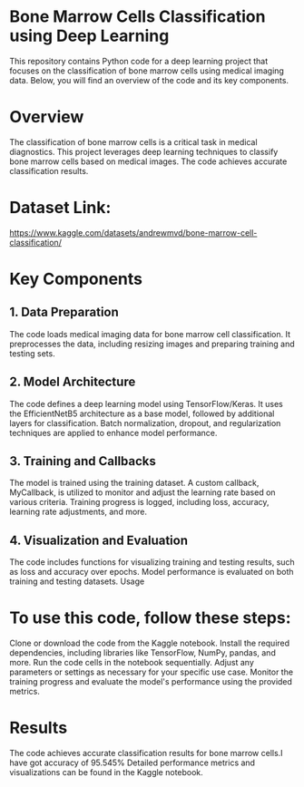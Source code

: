 # Bone Marrow Cells Classification using Deep Learning
This repository contains Python code for a deep learning project that focuses on the classification of bone marrow cells using medical imaging data. Below, you will find an overview of the code and its key components.

# Overview
The classification of bone marrow cells is a critical task in medical diagnostics. This project leverages deep learning techniques to classify bone marrow cells based on medical images. The code achieves accurate classification results.

# Dataset Link:
https://www.kaggle.com/datasets/andrewmvd/bone-marrow-cell-classification/

# Key Components
## 1. Data Preparation
The code loads medical imaging data for bone marrow cell classification.
It preprocesses the data, including resizing images and preparing training and testing sets.
## 2. Model Architecture
The code defines a deep learning model using TensorFlow/Keras.
It uses the EfficientNetB5 architecture as a base model, followed by additional layers for classification.
Batch normalization, dropout, and regularization techniques are applied to enhance model performance.
## 3. Training and Callbacks
The model is trained using the training dataset.
A custom callback, MyCallback, is utilized to monitor and adjust the learning rate based on various criteria.
Training progress is logged, including loss, accuracy, learning rate adjustments, and more.
## 4. Visualization and Evaluation
The code includes functions for visualizing training and testing results, such as loss and accuracy over epochs.
Model performance is evaluated on both training and testing datasets.
Usage

# To use this code, follow these steps:

Clone or download the code from the Kaggle notebook.
Install the required dependencies, including libraries like TensorFlow, NumPy, pandas, and more.
Run the code cells in the notebook sequentially. Adjust any parameters or settings as necessary for your specific use case.
Monitor the training progress and evaluate the model's performance using the provided metrics.

# Results
The code achieves accurate classification results for bone marrow cells.I have got accuracy of 95.545% Detailed performance metrics and visualizations can be found in the Kaggle notebook.
